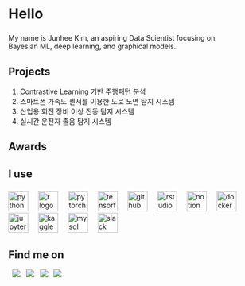 <h1 align="left">Hello</h1>

###

<p align="left">My name is Junhee Kim, an aspiring Data Scientist focusing on<br>Bayesian ML, deep learning, and graphical models.</p>

###



<h2 align="left"> Projects </h2>

1. Contrastive Learning 기반 주행패턴 분석
2. 스마트폰 가속도 센서를 이용한 도로 노면 탐지 시스템
3. 산업용 회전 장비 이상 진동 탐지 시스템
4. 실시간 운전자 졸음 탐지 시스템


### 

<h2 align="left"> Awards </h2> 


###

<h2 align="left">I use</h2>

###

<div align="left">
  <img src="https://cdn.jsdelivr.net/gh/devicons/devicon/icons/python/python-original.svg" height="40" alt="python logo"  />
  <img width="12" />
  <img src="https://cdn.jsdelivr.net/gh/devicons/devicon/icons/r/r-original.svg" height="40" alt="r logo"  />
  <img width="12" />
  <img src="https://cdn.jsdelivr.net/gh/devicons/devicon/icons/pytorch/pytorch-original.svg" height="40" alt="pytorch logo"  />
  <img width="12" />
  <img src="https://cdn.jsdelivr.net/gh/devicons/devicon/icons/tensorflow/tensorflow-original.svg" height="40" alt="tensorflow logo"  />
  <img width="12" />
  <img src="https://cdn.jsdelivr.net/gh/devicons/devicon/icons/github/github-original.svg" height="40" alt="github logo"  />
  <img width="12" />
  <img src="https://cdn.jsdelivr.net/gh/devicons/devicon/icons/rstudio/rstudio-original.svg" height="40" alt="rstudio logo"  />
  <img width="12" />
  <img src="https://cdn.jsdelivr.net/gh/devicons/devicon/icons/notion/notion-original.svg" height="40" alt="notion logo"  />
  <img width="12" />
  <img src="https://cdn.jsdelivr.net/gh/devicons/devicon/icons/docker/docker-original.svg" height="40" alt="docker logo"  />
  <img width="12" />
  <img src="https://cdn.jsdelivr.net/gh/devicons/devicon/icons/jupyter/jupyter-original.svg" height="40" alt="jupyter logo"  />
  <img width="12" />
  <img src="https://cdn.jsdelivr.net/gh/devicons/devicon/icons/kaggle/kaggle-original.svg" height="40" alt="kaggle logo"  />
  <img width="12" />
  <img src="https://cdn.jsdelivr.net/gh/devicons/devicon/icons/mysql/mysql-original.svg" height="40" alt="mysql logo"  />
  <img width="12" />
  <img src="https://cdn.jsdelivr.net/gh/devicons/devicon/icons/slack/slack-original.svg" height="40" alt="slack logo"  />
</div>

###

<h2 align="left"> Find me on </h2>
<p align="left">
  <a href="https://github.com/joon0390" target="_blank"><img src="https://img.shields.io/badge/GitHub-181717?style=for-the-badge&logo=github&logoColor=white"/></a>
  <a href="www.linkedin.com/in/junhee-kim-08695a352" target="_blank"><img src="https://img.shields.io/badge/LinkedIn-0A66C2?style=for-the-badge&logo=linkedin&logoColor=white"/></a>
  <a href="mailto:kim8881472@gmail.com"><img src="https://img.shields.io/badge/Email-EA4335?style=for-the-badge&logo=gmail&logoColor=white"/></a>
  <a href="https://joon0390.github.io" target="_blank"><img src="https://img.shields.io/badge/Blog-FC4F08?style=for-the-badge&logo=velog&logoColor=white"/></a>
</p>

###
